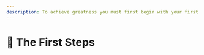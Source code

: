 ```yaml
---
description: To achieve greatness you must first begin with your first steps! 🏃💨
---
```


# 👟 The First Steps

